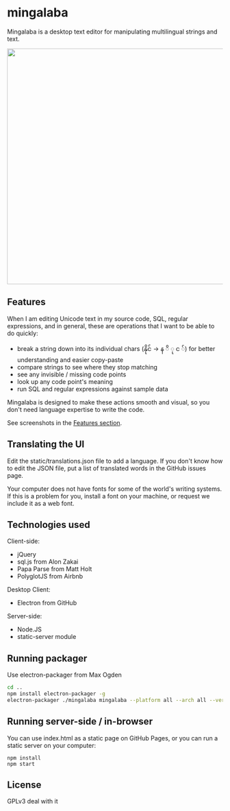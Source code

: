 # mingalaba

Mingalaba is a desktop text editor for manipulating multilingual strings and text.

<img src="https://raw.githubusercontent.com/slang-group/mingalaba/master/features/screenshot.png" width="550"/>

## Features

When I am editing Unicode text in my source code, SQL, regular expressions, and in general, these are operations that I want to be able to do quickly:

- break a string down into its individual chars (နိုင် -> န ိ ု င ်) for better understanding and easier copy-paste
- compare strings to see where they stop matching
- see any invisible / missing code points
- look up any code point's meaning
- run SQL and regular expressions against sample data

Mingalaba is designed to make these actions smooth and visual, so you don't need language expertise to write the code.

See screenshots in the <a href="https://github.com/slang-group/mingalaba/tree/master/features">Features section</a>.

## Translating the UI

Edit the static/translations.json file to add a language. If you don't know how
to edit the JSON file, put a list of translated words in the GitHub issues page.

Your computer does not have fonts for some of the world's writing systems. If this is a problem for you, install a font on your machine, or request we include it as a web font.

## Technologies used

Client-side:

- jQuery
- sql.js from Alon Zakai
- Papa Parse from Matt Holt
- PolyglotJS from Airbnb

Desktop Client:

- Electron from GitHub

Server-side:

- Node.JS
- static-server module

## Running packager

Use electron-packager from Max Ogden

```bash
cd ..
npm install electron-packager -g
electron-packager ./mingalaba mingalaba --platform all --arch all --version 0.30.4
```

## Running server-side / in-browser

You can use index.html as a static page on GitHub Pages, or you can run a static server on your computer:

```
npm install
npm start
```

## License

GPLv3 deal with it
